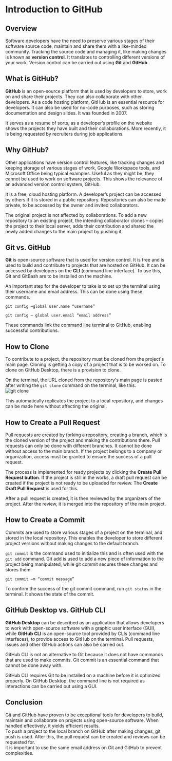 # Introduction to GitHub  
## Overview 

Software developers have the need to preserve various stages of their software source code, maintain and share them with a like-minded community. Tracking the source code and managing it, like making changes is known as **version control**. It translates to controlling different versions of your work. Version control can be carried out using **Git** and **GitHub**. 

## What is GitHub? 

**GitHub** is an open-source platform that is used by developers to store, work on and share their projects. They can also collaborate with other developers. As a code hosting platform, GitHub is an essential resource for developers. It can also be used for no-code purposes, such as storing documentation and design slides. It was founded in 2007. 

It serves as a resume of sorts, as a developer’s profile on the website shows the projects they have built and their collaborations. More recently, it is being requested by recruiters during job applications. 

## Why GitHub? 

Other applications have version control features, like tracking changes and keeping storage of various stages of work, Google Workspace tools, and Microsoft Office being typical examples. Useful as they might be, they cannot be used to work on software projects. This shows the relevance of an advanced version control system, GitHub. 

It is a free, cloud hosting platform. A developer’s project can be accessed by others if it is stored in a public repository. Repositories can also be made private, to be accessed by the owner and invited collaborators.  

The original project is not affected by collaborations. To add a new repository to an existing project, the intending collaborator clones – copies the project to their local server, adds their contribution and shared the newly added changes to the main project by pushing it. 

## Git vs. GitHub 

**Git** is open-source software that is used for version control. It is free and is used to build and contribute to projects that are hosted on GitHub. It can be accessed by developers on the **CLI** (command line interface). To use this, Git and GitBash are to be installed on the machine.  

An important step for the developer to take is to set up the terminal using their username and email address. This can be done using these commands. 

`git config –global user.name “username”` 

`git config – global user.email “email address”`  

These commands link the command line terminal to GitHub, enabling successful contributions.

## How to Clone 

To contribute to a project, the repository must be cloned from the project's main page. Cloning is getting a copy of a project that is to be worked on. To clone on GitHub Desktop, there is a provision to clone.  

On the terminal, the URL cloned from the repository's main page is pasted after writing the `git clone` command on the terminal, like this.   
 ![git clone](git%20clone.png) 
  

This automatically replicates the project to a local repository, and changes can be made here without affecting the original. 

## How to Create a Pull Request 

Pull requests are created by forking a repository, creating a branch, which is the cloned version of the project and making the contributions there. Pull requests can only be done with different branches. It cannot be done without access to the main branch. If the project belongs to a company or organization, access must be granted to ensure the success of a pull request. 

The process is implemented for ready projects by clicking the **Create Pull Request button**. If the project is still in the works, a draft pull request can be created if the project is not ready to be uploaded for review. The **Create Draft Pull Request** is used for this. 

After a pull request is created, it is then reviewed by the organizers of the project. After the review, it is merged into the repository of the main project. 

## How to Create a Commit 

Commits are used to store various stages of a project on the terminal, and stored in the local repository. This enables the developer to store different project versions without making changes to the default branch.  

`git commit` is the command used to initialize this and is often used with the `git add` command. Git add is used to add a new piece of information to the project being manipulated, while git commit secures these changes and stores them.  

`git commit –m “commit message”` 

To confirm the success of the git commit command, run `git status` in the terminal. It shows the state of the commit. 

## GitHub Desktop vs. GitHub CLI 

**GitHub Desktop** can be described as an application that allows developers to work with open-source software with a graphic user interface (GUI), while **GitHub CLI** is an open-source tool provided by CLIs (command line interfaces), to provide access to GitHub on the terminal. Pull requests, issues and other GitHub actions can also be carried out. 

GitHub CLI is not an alternative to Git because it does not have commands that are used to make commits. Git commit is an essential command that cannot be done away with.  

GitHub CLI requires Git to be installed on a machine before it is optimized properly. On GitHub Desktop, the command line is not required as interactions can be carried out using a GUI. 

## Conclusion 

Git and GitHub have proven to be exceptional tools for developers to build, maintain and collaborate on projects using open-source software. When handled effectively, it yields efficient results.  
 To push a project to the local branch on GitHub after making changes, git push is used. After this, the pull request can be created and reviews can be requested for.  
 it is important to use the same email address on Git and GitHub to prevent complexities.